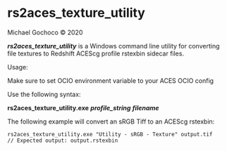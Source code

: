 # rs2aces_texture_utility
Michael Gochoco © 2020

***rs2aces_texture_utility*** is a Windows command line utility for converting file textures to Redshift ACEScg profile rstexbin sidecar files.

Usage:

Make sure to set OCIO environment variable to your ACES OCIO config

Use the following syntax:

**rs2aces_texture_utility.exe** ***profile_string*** ***filename***

The following example will convert an sRGB Tiff to an ACEScg rstexbin:

```
rs2aces_texture_utility.exe "Utility - sRGB - Texture" output.tif
// Expected output: output.rstexbin
```
